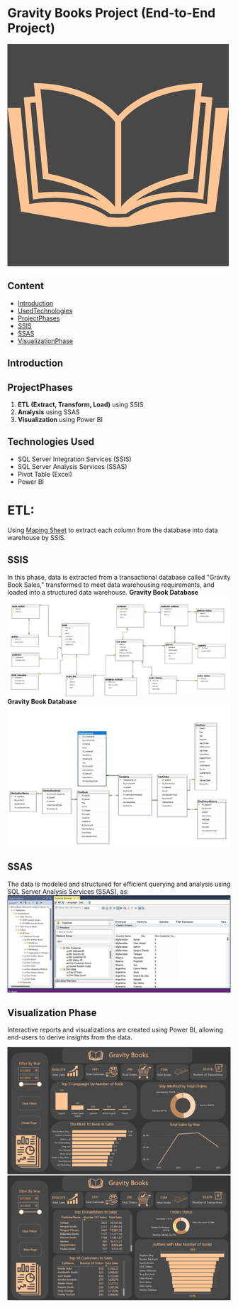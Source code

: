 # Gravity Books Project (End-to-End Project)
![logo](https://github.com/sohilamohey/Data-Warehouse/blob/main/Gravity%20Books%20Project/04.%20Dashboard/Dashboard%20Icons/saled%20bookdesign.png)
## Content
- [Introduction](#Introduction)
- [UsedTechnologies](#technologies-used)
- [ProjectPhases](#ProjectPhases)
- [SSIS](#SSIS)
- [SSAS](#SSAS)
- [VisualizationPhase](#VisualizationPhase)


## Introduction

## ProjectPhases
1. **ETL (Extract, Transform, Load)** using SSIS
2. **Analysis** using SSAS
3. **Visualization** using Power BI
## Technologies Used
- SQL Server Integration Services (SSIS)
- SQL Server Analysis Services (SSAS)
- Pivot Table (Excel)
- Power BI
# ETL:
Using [Maping Sheet](https://github.com/sohilamohey/Data-Warehouse/tree/main/Gravity%20Books%20Project/01.%20DWH%20Mapping) to extract each column from the database into data warehouse by SSIS.

## SSIS
In this phase, data is extracted from a transactional database called "Gravity Book Sales," transformed to meet data warehousing requirements, and loaded into a structured data warehouse.
**Gravity Book Database**
![logo](https://github.com/sohilamohey/Data-Warehouse/blob/main/Gravity%20Books%20Project/01.%20DWH%20Mapping/Gravity%20Books%20DB.png)
**Gravity Book Database**
![logo](https://github.com/sohilamohey/Data-Warehouse/blob/main/Gravity%20Books%20Project/02.%20SSIS/0.%20Gravity%20Book%20Schema.png)
## SSAS
The data is modeled and structured for efficient querying and analysis using SQL Server Analysis Services (SSAS), as:
![logo](https://github.com/sohilamohey/Data-Warehouse/blob/main/Gravity%20Books%20Project/03.%20SSAS/Country_City_NCustomers.png)
## Visualization Phase
Interactive reports and visualizations are created using Power BI, allowing end-users to derive insights from the data.

![logo](https://github.com/sohilamohey/Data-Warehouse/blob/main/Gravity%20Books%20Project/04.%20Dashboard/02.%20Main%20Dashboard.png)
![logo](https://github.com/sohilamohey/Data-Warehouse/blob/main/Gravity%20Books%20Project/04.%20Dashboard/03.%20Dashboard%20Details%20Page.png)